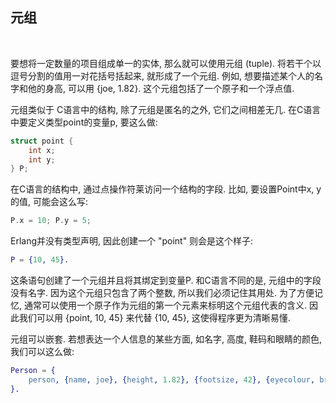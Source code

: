 ## 元组

<br/>

要想将一定数量的项目组成单一的实体, 那么就可以使用元组 (tuple). 将若干个以逗号分割的值用一对花括号括起来, 就形成了一个元组. 例如, 想要描述某个人的名字和他的身高, 可以用 {joe, 1.82}. 这个元组包括了一个原子和一个浮点值. 

元组类似于 C语言中的结构, 除了元组是匿名的之外, 它们之间相差无几. 在C语言中要定义类型point的变量p, 要这么做:

```c
struct point {
    int x;
    int y;
} P;
```

在C语言的结构中, 通过点操作符莱访问一个结构的字段. 比如, 要设置Point中x, y的值, 可能会这么写:

```c
P.x = 10; P.y = 5;
```

Erlang并没有类型声明, 因此创建一个 "point" 则会是这个样子:

```erl
P = {10, 45}.
```

这条语句创建了一个元组并且将其绑定到变量P. 和C语言不同的是, 元组中的字段没有名字. 因为这个元组只包含了两个整数, 所以我们必须记住其用处. 为了方便记忆, 通常可以使用一个原子作为元组的第一个元素来标明这个元组代表的含义. 因此我们可以用 {point, 10, 45} 来代替 {10, 45}, 这使得程序更为清晰易懂.

元组可以嵌套. 若想表达一个人信息的某些方面, 如名字, 高度, 鞋码和眼睛的颜色, 我们可以这么做:

```erl
Person = {
    person, {name, joe}, {height, 1.82}, {footsize, 42}, {eyecolour, brown}
}.
```


